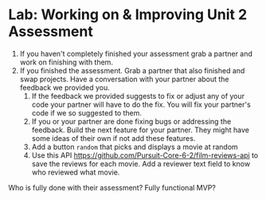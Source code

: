 # Lab: Working on & Improving Unit 2 Assessment

1. If you haven't completely finished your assessment grab a partner and work on finishing with them.
2. If you finished the assessment. Grab a partner that also finished and swap projects. Have a conversation with your partner about the feedback we provided you. 
   1. If the feedback we provided suggests to fix or adjust any of your code your partner will have to do the fix. You will fix your partner's code if we so suggested to them.
   2. If you or your partner are done fixing bugs or addressing the feedback. Build the next feature for your partner. They might have some ideas of their own if not add these features.
    1. Add a button `random` that picks and displays a movie at random
    2. Use this API https://github.com/Pursuit-Core-6-2/film-reviews-api to save the reviews for each movie. Add a reviewer text field to know who reviewed what movie. 

Who is fully done with their assessment? Fully functional MVP?

